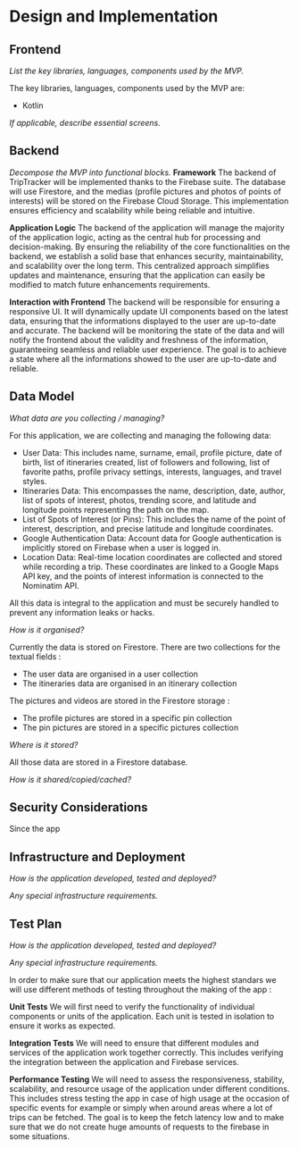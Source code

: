# Design and Implementation

## Frontend

*List the key libraries, languages, components used by the MVP.*

The key libraries, languages, components used by the MVP are:
- Kotlin

*If applicable, describe essential screens.*

## Backend

*Decompose the MVP into functional blocks.*
**Framework**
The backend of TripTracker will be implemented thanks to the Firebase suite. The database will use Firestore, and the medias (profile pictures and photos of points of interests) will be stored on the Firebase Cloud Storage. This implementation ensures efficiency and scalability while being reliable and intuitive. 

**Application Logic** 
The backend of the application will manage the majority of the application logic, acting as the central hub for processing and decision-making. By ensuring the reliability of the core functionalities on the backend, we establish a solid base that enhances security, maintainability, and scalability over the long term. This centralized approach simplifies updates and maintenance, ensuring that the application can easily be modified to match future enhancements requirements.

**Interaction with Frontend**
The backend will be responsible for ensuring a responsive UI. It will dynamically update UI components based on the latest data, ensuring that the informations displayed to the user are up-to-date and accurate. The backend will be monitoring the state of the data and will notify the frontend about the validity and freshness of the information, guaranteeing  seamless and reliable user experience. The goal is to achieve a state where all the informations showed to the user are up-to-date and reliable. 

## Data Model

*What data are you collecting / managing?*

For this application, we are collecting and managing the following data:

- User Data: This includes name, surname, email, profile picture, date of birth, list of itineraries created, list of followers and following, list of favorite paths, profile privacy settings, interests, languages, and travel styles.
- Itineraries Data: This encompasses the name, description, date, author, list of spots of interest, photos, trending score, and latitude and longitude points representing the path on the map.
- List of Spots of Interest (or Pins): This includes the name of the point of interest, description, and precise latitude and longitude coordinates.
- Google Authentication Data: Account data for Google authentication is implicitly stored on Firebase when a user is logged in.
- Location Data: Real-time location coordinates are collected and stored while recording a trip. These coordinates are linked to a Google Maps API key, and the points of interest information is connected to the Nominatim API.

All this data is integral to the application and must be securely handled to prevent any information leaks or hacks.

*How is it organised?*

Currently the data is stored on Firestore. There are two collections for the textual fields : 
- The user data are organised in a user collection 
- The itineraries data are organised in an itinerary collection

The pictures and videos are stored in the Firestore storage : 
- The profile pictures are stored in a specific pin collection
- The pin pictures are stored in a specific pictures collection


*Where is it stored?*

All those data are stored in a Firestore database.

*How is it shared/copied/cached?*


## Security Considerations
Since the app

## Infrastructure and Deployment

*How is the application developed, tested and deployed?*

*Any special infrastructure requirements.*

## Test Plan

*How is the application developed, tested and deployed?*

*Any special infrastructure requirements.*

In order to make sure that our application meets the highest standars we will use different methods of testing throughout the making of the app :

**Unit Tests**  We will first need to verify the functionality of individual components or units of the application. Each unit is tested in isolation to ensure it works as expected.

**Integration Tests**  We will need to ensure that different modules and services of the application work together correctly. This includes verifying the integration between the application and Firebase services.

**Performance Testing**  We will need to assess the responsiveness, stability, scalability, and resource usage of the application under different conditions. This includes stress testing the app in case of high usage at the occasion of specific events for example or simply when around areas where a lot of trips can be fetched. The goal is to keep the fetch latency low and to make sure that we do not create huge amounts of requests to the firebase in some situations.

